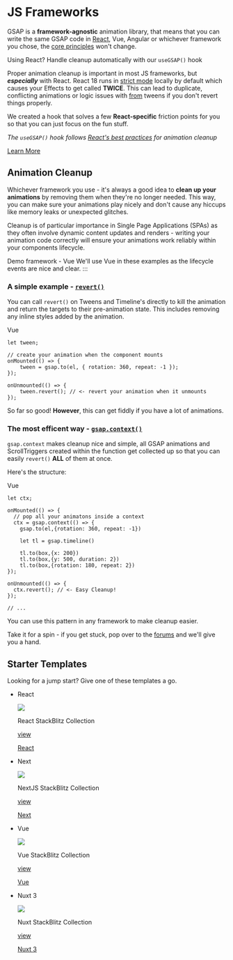 # JS Frameworks

GSAP is a **framework-agnostic** animation library, that means that you can write the same GSAP code in [React](/resources/React.md), Vue, Angular or whichever framework you chose, the [core principles](/resources/get-started.md) won't change.

Using React? Handle cleanup automatically with our `useGSAP()` hook

Proper animation cleanup is important in most JS frameworks, but ***especially*** with React. React 18 runs in [strict mode](https://react.dev/reference/react/StrictMode) locally by default which causes your Effects to get called **TWICE**. This can lead to duplicate, conflicting animations or logic issues with [from](https://gsap.com/docs/v3/GSAP/gsap.from\(\)/) tweens if you don't revert things properly.

We created a hook that solves a few **React-specific** friction points for you so that you can just focus on the fun stuff.

*The `useGSAP()` hook follows [React's best practices](https://react.dev/learn/synchronizing-with-effects#triggering-animations) for animation cleanup*

[Learn More](/resources/React.md)

## Animation Cleanup[​](#animation-cleanup "Direct link to Animation Cleanup")

Whichever framework you use - it's always a good idea to **clean up your animations** by removing them when they're no longer needed. This way, you can make sure your animations play nicely and don't cause any hiccups like memory leaks or unexpected glitches.

Cleanup is of particular importance in Single Page Applications (SPAs) as they often involve dynamic content updates and renders - writing your animation code correctly will ensure your animations work reliably within your components lifecycle.

Demo framework - Vue We'll use Vue in these examples as the lifecycle events are nice and clear. :::

### A simple example - [`revert()`](/docs/v3/GSAP/Tween/revert\(\).md)[​](#a-simple-example---revert "Direct link to a-simple-example---revert")

You can call `revert()` on Tweens and Timeline's directly to kill the animation and return the targets to their pre-animation state. This includes removing any inline styles added by the animation.

Vue

```
let tween;

// create your animation when the component mounts
onMounted(() => {
	tween = gsap.to(el, { rotation: 360, repeat: -1 });
});

onUnmounted(() => {
	tween.revert(); // <- revert your animation when it unmounts
});
```

So far so good! **However**, this can get fiddly if you have a lot of animations.

### The most efficent way - [`gsap.context()`](/docs/v3/GSAP/gsap.context\(\).md)[​](#the-most-efficent-way---gsapcontext "Direct link to the-most-efficent-way---gsapcontext")

`gsap.context` makes cleanup nice and simple, all GSAP animations and ScrollTriggers created within the function get collected up so that you can easily `revert()` **ALL** of them at once.

Here's the structure:

Vue

```
let ctx;

onMounted(() => {
  // pop all your animatons inside a context
  ctx = gsap.context(() => {
    gsap.to(el,{rotation: 360, repeat: -1})

    let tl = gsap.timeline()

    tl.to(box,{x: 200})
    tl.to(box,{y: 500, duration: 2})
    tl.to(box,{rotation: 180, repeat: 2})
});

onUnmounted(() => {
  ctx.revert(); // <- Easy Cleanup!
});

// ...
```

You can use this pattern in any framework to make cleanup easier.

Take it for a spin - if you get stuck, pop over to the [forums](https://gsap.com/community/) and we'll give you a hand.

## Starter Templates[​](#starter-templates "Direct link to Starter Templates")

Looking for a jump start? Give one of these templates a go.

* React

  ![](/img/react.svg)

  React StackBlitz Collection

  [view ](https://stackblitz.com/@GSAP-dev/collections/gsap-react-starters)

  <!-- -->

  [React](https://stackblitz.com/@GSAP-dev/collections/gsap-react-starters)

* Next

  ![](/img/next.svg)

  NextJS StackBlitz Collection

  [view ](https://stackblitz.com/@GSAP-dev/collections/gsap-nextjs-starters)

  <!-- -->

  [Next](https://stackblitz.com/@GSAP-dev/collections/gsap-nextjs-starters)

* Vue

  ![](/img/vue.svg)

  Vue StackBlitz Collection

  [view ](https://stackblitz.com/@GSAP-dev/collections/gsap-vue3-starters)

  <!-- -->

  [Vue](https://stackblitz.com/@GSAP-dev/collections/gsap-vue3-starters)

* Nuxt 3

  ![](/img/nuxt.svg)

  Nuxt StackBlitz Collection

  [view ](https://stackblitz.com/@GSAP-dev/collections/gsap-nuxtjs-starters)

  <!-- -->

  [Nuxt 3](https://stackblitz.com/@GSAP-dev/collections/gsap-nuxtjs-starters)
